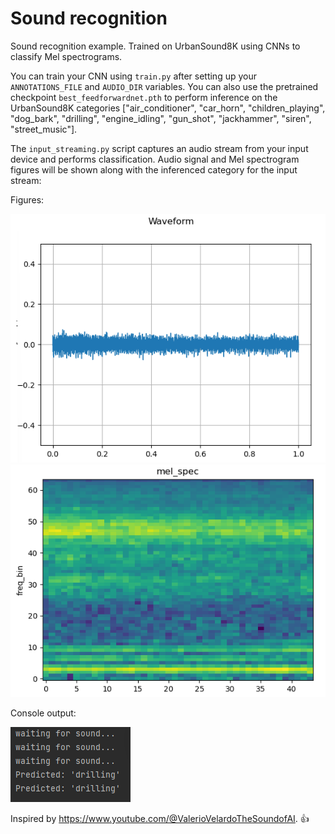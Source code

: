# Sound recognition
Sound recognition example. Trained on UrbanSound8K using CNNs to classify Mel spectrograms.

You can train your CNN using `train.py` after setting up your `ANNOTATIONS_FILE` and `AUDIO_DIR` variables. You can also use the pretrained checkpoint `best_feedforwardnet.pth` to perform inference on the UrbanSound8K categories 
\["air_conditioner", "car_horn", "children_playing", "dog_bark", "drilling", "engine_idling", "gun_shot", "jackhammer", "siren", "street_music"].

The `input_streaming.py` script captures an audio stream from your input device and performs classification. Audio signal and Mel spectrogram figures will be shown along with the inferenced category for the input stream:

Figures:

![Input signal.](https://github.com/cjvargasc/sound_recognition/blob/main/imgs/signal.png)
![Mel spectrogram.](https://github.com/cjvargasc/sound_recognition/blob/main/imgs/spectrogram.png)

Console output:

![Category inference.](https://github.com/cjvargasc/sound_recognition/blob/main/imgs/output.png)

Inspired by https://www.youtube.com/@ValerioVelardoTheSoundofAI. :+1:
